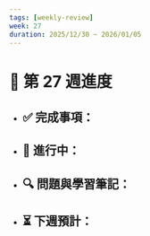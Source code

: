 ```yaml
---
tags: [weekly-review]
week: 27
duration: 2025/12/30 ~ 2026/01/05
---
```


# 📅 第 27 週進度

- ✅ **完成事項：**
  - 

- 🚧 **進行中：**
  - 

- 🔍 **問題與學習筆記：**
  - 

- ⏳ **下週預計：**
  - 

